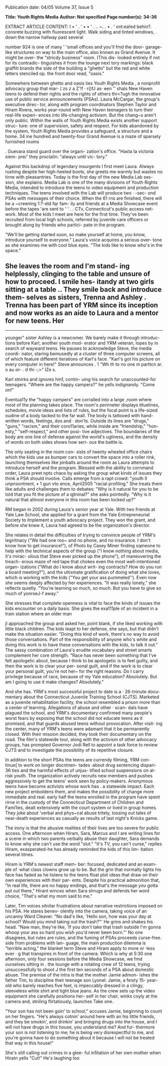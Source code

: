 Publication date: 04/05
Volume 37, Issue 5

**Title: Youth Rights Media**
**Author: Not specified**
**Page number(s): 34-36**

EXTRACT ARTICLE CONTENT:
I
•
'
. ' •
• '
.
.. ~.
. •
. '
ont:ea!ed behin?. consrete
buzzing with fluorescent light. Walk
siding and tinted windows, . down the narrow hallway past several

number 924 is one of many ' 'small offices and you'll fmd the door-
garage-like structures on
way to the main office, also known as
Grand Avenue. It might be over-
the "stricdy business" room. (This dis-
looked entirely if not for its contradic-
tinguishes it from the lounge next
tory markings: black graffiti brands
the side of the building a "ghetto" but
the red and white letters stenciled op.
the front door read, "oasis."

Somewhere between ghetto and
oasis lies Youth Rights Media
,
a nonprofit advocacy group that mar-
(
zs z
a
Z'!f · r()fJ
as· een
''
shals New Haven teens to defend
their rights and the rights of others
thr<?ugh the innovative use of public
service announcements (PSAs). Laura
McCargar, the group's executive direc-
tor, along with program coordinators
Stephen Taylor and Hiram Rivera,
works year-round with New Haven
teenagers to turn their real-life experi-
ences into life-changing activism.
But the chang~s aren't only public.
Within the walls of Youth Rights
Media exists another support struc-
ture: one of supervision, safety and
respect. For kids abandoned by the
system, Youth Rights Media provides
a safeguard, a structure and a home.
34
ine hundred and twenty-four
Grand Avenue is a maze of
sparsely furnished rooms

. Guevara stand guard over the organi-
zation's office. "Hasta Ia victoria siem-
pre/' they proclaitn: "always until vic-
tory."

Against this backdrop of legendary
insurgents I first meet Laura. Always
rushing despite her high-heeled boots,
she greets me warmly but wastes no
tirne with pleasantries. Today is the
first day of the new Media Lab ses-
sion, she explains. Media Lab is one of
the many divisions of Youth Rights
Media, intended to introduce the teens
to video equipment and production
techniques. The teens involved with
the Lab will produce two
·
-sec-
ond PSAs with messages of their
choice. When the 61 rns are finished,
there will be a ~creening 1:?-eld fqr fam-
ily and friends at a Media Showcase
event before the tapes 'are sent to ' ' . .
CTv, Connecticut's public access net-
work. Most of the kids I meet are here
for the first time. They've been
recruited from local high schools,
referred by juvenile care officers or
brought along by friends who partici-
pate in the program.

"We'll be getting started soon, so
make yourself at home, you know,
introduce yourself to everyone."
Laura's voice acquires a serious over-
tone as she examines me with cool
blue eyes. "The kids like to know
who's in the space."

She leaves the room and I'm stand-
ing helplessly, clinging to the table and
unsure of how to proceed. I smile hes-
itandy at two girls sitting at a table ..
They smile back and introduce them-
selves as sisters, Trenna and Ashley .
Trenna has been part of YRM since its
inception and now works as an aide to
Laura and a mentor for new teens. Her
-


---

younger" sister Ashley is a newcomer.
We barely make it through introduc-
tions before Karl, another youth mod-
erator and YRM veteran, lopes by in
search of wayward teens. He pauses to
acknowledge Steve, the media coordi-
nator, staring bemusedly at a cluster of
three computer screens, all of which
feature different iterations of Karl's
face. "Karl's got his picture on every
computer in here!" Steve announces
. 1
"Wh
th
to no one m parttcn ar.
o au or-
. d thi -;>"
lZe
s.

Karl stnirks and ignores hin1, contin-
uing his search for unaccounted-for
teenagers. "Where are the happy
campers?"
he yells indignandy.
"Come on!"

Eventua11y the "happy campers" are
corralled into a large ,room where
most of the planning takes place. The
room's perirneter displays tituelines,
schedules, movie ideas and lists of
rules, but the focal point is a life-sized
oudine of a body tacked to the far
wall. The body is tattooed with hand-
written words, feelings, dos and ·
don'ts. Outside its lines are "drugs,"
"guns," "racism," and their coro11aries,
while inside are "friendship," "hon-
esty," "self-respect," and other posi-
tive adjectives. The boundaries of the
body are one line of defense against
the world's ugliness, and the density of
words on both sides shows how seri-
ous the battle is.

The only seating in the room con-
sists of twenty wheeled office chairs
which the kids use as bumper cars to
convert the space into a roller rink,
launching themselves like pinballs
around the room as Laura attempts to
introduce herself and the program.
Blessed with the ability to cornmand
order, Laura preet npts chaos by asking
the group what kinds of issues they
think a PSA should involve. Calls
emerge from a rapt crowd: "youth
II
unpnsontnent,
• 1
gun
vto ence,
April2005
"racial profiling." She treats them like
adults and challenges them to debates:
"Why is it natural for you to be told
that you fit the picture of a qjtninal?"
she asks pointedly. "Why is it natural
that altnost everyone in this room has
been locked up?"

RM began in 2002 during
Laura's senior year at Yale.
With two friends at Yale Law
School, she applied for a grant from
the Yale Entrepreneurial Society to
itnplement a youth advocacy project.
They won the grant, and before she
knew it, Laura had agreed to be the
organization's director.

She relates in detail the difficulties
of trying to convince people of
YRM's legiritnacy ("We had one roo~
and no phone, and no insurance. I
don't know how to get insurance!"), of
Photo by Casey Miner
finding sqmeone to help with the
technical aspects of the group ("I
know nothing about media, it's rnirac-
ulous that Steve ever picked up the
phone"), of maneuvering the treach-
erous maze of red tape that chokes
even the most well-intentioned organ-
izations ("What do I know about writ-
ing contracts?
How do you run a
board meeting?"), and the ultixmate
gratification of doing what she loves,
which is working with the kids ("You
get your ass pummeled''). Even now
she seems deeply affected by her
experiences. "It was really lonely," she
reflects quietly. "You're learning so
much, so much. But you have to give
so much of yonrseJ-f away."

She stresses that complete openness
is vital to face the kinds of issues the
kids encounter on a daily basis. She
gives the exa111ple of an incident in a
train station where an older man



jl
approached the group and asked her,
point blank, if she liked working with
little black children. The kids leapt to
her defense, she says, but that didn't
make the situation easier. "Doing this
kind of work, there's no way to avoid
those conversations. Part of the
responsibility of anyone who's white
and doing this work is to have these
conversations with the kids, to talk it
out." The sassy combination of
Laura's erudite vocabulary and street
smarts complement her core strength.
"Race has never been something that
I've felt apologetic about, because I
think to be apologetic is to feel guilty,
and then the work is to clear your per-
sonal guilt, and if the work is to clear
your personal guilt, you're not her~ for
the right reasons. Do I carry privilege
because of race, because of my Yale
education? Absolutely. But am I going
to
use
it
make
changes?
Absolutely."

And she has. YRM's most successful
project to date is a · 26-tninute docu-
mentary about
the
Connecticut
Juvenile Training School (CJTS).
Marketed as a juvenile rehabilitation
facility, the school resembled a prison
more than a center of learning.
Allegations of abuse and other · scan-
dals have plagued the school, and
YRM's documentary confirmed many
people's worst fears by exposing that
the school did not educate teens as it
promised, and that guards abused
teens without provocation. After visit-
ing the center, many of YRM's teens
were adamant that it be permanently
closed. With their mission decided,
they took their documentary on the
road. The film's statewide tour, along
with the activism of other advocacy
groups, has prompted Governor Jodi
Rell to appoint a task force to review
CJTS and to investigate the possibility
of its repetitive closure.

In addition to the short PSAs the
teens are currendy filming, YRM con-
tinue[ to work on longer docntnen-
tades ·about drug sentencing dispari-
36
ties and the harmful effects of unjus-
tified school suspensions on at-risk
youth. The organization actively
recruits new members and pushes
aggressively to get the teens' work
seen by policy-makers. Anonymous
teens have become activists whose
work has . a statewide impact. Each
new project emboldens them, and
makes the possibility of change more
immediate and real.
early half the teens enrolled
in the program have spent
rirne in the custody of the
Connecticut Department of Children
and Fami1ies, dealt extensively with
the court system or lived in group
homes. They joke about 'verbal and
phys~cal abuse tritely, tossing out tales
of near-death experiences as casually
as
results
of
last
night's
Knicks game.

The irony is that the abusive realities
of their lives are too severe for public
access. One afternoon when Hiram,
Sara, Marcus and I are writing lines for
a scene in which two parents verbally
abuse their daughter, Sara demands to
know why she can't use the word
"slut." "It's TV, you can't curse,"
replies Hiram, exasperated-he has
already reminded the kids of this lim-
itation several titnes.

Hiram is YRM's newest staff mem-
ber: focused, dedicated and an exam-
ple of ·what class clowns grow up to
be. But the grin that normally lights
his face has faded as he listens to the
teens float plot ideas that draw on
their own experiences with their par-
ents. Despite his practical admonition
that, "In real life, there are no happy
endings, and that's the message you
gotta put out there," Hirant winces
when Sara shrugs and defends her
word choice, "That's what my mom
said to me."

Later, Tim voices sitnilar frustrations
about
narrative
restrictions
imposed on his PSA. He stares benev-
olently into the camera, taking voice
of an uncanny Ward Cleaver. "No
dad's like, 'Hello son, how was your
day at school? Would you mind taking
out the trash?"' He grins and shakes
his head. "Naw man, they're like, 'If
you don't take that trash outside I'm
gonna whoop your ass so hard you
wish you'd never been born."' No one
disagrees, but rules are rules, and the
fuming of
PSAs proceeds
curse-free.
side from problems with lan-
guage, the main production
dilemma is "terrible acting,"
the blanket term Steve and Hiram
apply to more or ·less ever
· g that
transpires in front of the camera.
Which is why at 5:30 one afternoon,
only four sessions before the Media
Showcase, we fmd ourselves sitting in .
the lounge with a rotating crew of 12
teens, trying unsuccessfully to shoot
J
the first ten seconds of a PSA about
domestic abuse. The premise of the
intra is that the mother Jamie admon-
ishes the father Tim, to discipline their
teenage son Lyonel. Jamie, a feisty 15-
year-old who barely reaches five feet,
is impeccably dressed in a clingy,
sleeveless white shirt and tight blue
jeans. As the crew sets up the video
equipment she carefully positions her-
self in her chair, winks coyly at the
camera and, stniling flirtatiously,
launches Take one.

"Your son has not been goin' to
school," accuses Jarnie, beginning to
count on her fingers. "He's always
cotnin' around here with an his little
friends, and they be smokin', and
drinkin' and bringing drugs into the
house, and I will not have drugs in this
house, you understand me? And fur-
thermore your son is not listening to
me; he is being very disrespectful to
me, and you're gonna have to do
something about it because I will not
be treated that way in this house!"

She's still calling out crimes in a glee-
ful in1itation of her own mother when
Hiratn yells "Cut!" He's laughing too